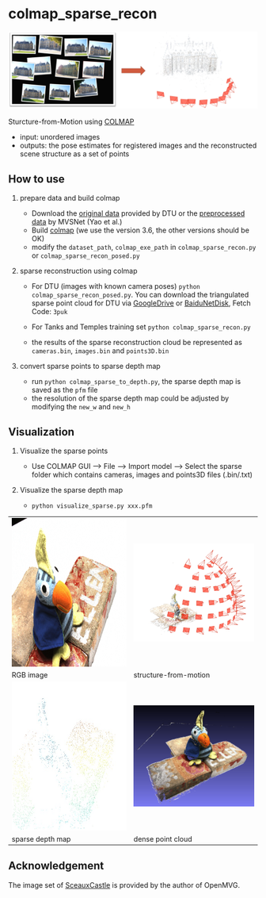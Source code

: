 # colmap_sparse_recon
<img src="images/sfm_castle.png">

Sturcture-from-Motion using [COLMAP](https://colmap.github.io/index.html)

* input: unordered images
* outputs: the pose estimates for registered images and the reconstructed scene structure as a set of points

## How to use
1. prepare data and build colmap
   + Download the [original data](https://roboimagedata.compute.dtu.dk/?page_id=36) provided by DTU or the [preprocessed data](https://github.com/YoYo000/MVSNet#download) by MVSNet (Yao et al.)
   + Build [colmap](https://github.com/colmap/colmap/tree/3.6) (we use the version 3.6, the other versions should be OK)
   + modify the `dataset_path`, `colmap_exe_path` in `colmap_sparse_recon.py` or `colmap_sparse_recon_posed.py`

2. sparse reconstruction using colmap
   + For DTU (images with known camera poses)
     `python colmap_sparse_recon_posed.py`. 
     You can download the triangulated sparse point cloud for DTU via [GoogleDrive](https://drive.google.com/file/d/138S3jbKH_weqMsIeI4C8m2mV60Jyxr6i/view?usp=sharing) or [BaiduNetDisk](https://pan.baidu.com/s/1FOtDwFgo8CZzNn1_PTBjjw), Fetch Code: `3puk`
     
   + For Tanks and Temples training set
     `python colmap_sparse_recon.py`
     
   + the results of the sparse reconstruction cloud be represented as `cameras.bin`, `images.bin` and `points3D.bin`

3. convert sparse points to sparse depth map
   + run  `python colmap_sparse_to_depth.py`, the sparse depth map is saved as the `pfm` file
   + the resolution of the sparse depth map could be adjusted by modifying the `new_w` and `new_h`

## Visualization
1. Visualize the sparse points
   + Use COLMAP GUI --> File --> Import model --> Select the sparse folder which contains cameras, images and points3D files (.bin/.txt)

2. Visualize the sparse depth map
   + `python visualize_sparse.py xxx.pfm`


 <table align="center">
  <tr>
    <td><img src="images/scan4_vid11.jpg" width="400" height="300"></td>
    <td><img src="images/scan4_sparse_points.png" width="400"></td>
  </tr>
  <tr>
    <td>RGB image</td>
    <td>structure-from-motion</td>
  </tr>  <tr>
    <td><img src="images/scan4_vid11_sparse_depth.jpg" width="400" height="300"></td>
    <td><img src="images/scan4_fused_ply.png" width="400"></td>
  </tr>
  <tr>
    <td>sparse depth map</td>
    <td>dense point cloud</td>
  </tr>
</table>

## Acknowledgement
The image set of [SceauxCastle](https://github.com/openMVG/ImageDataset_SceauxCastle) is provided by the author of OpenMVG.
